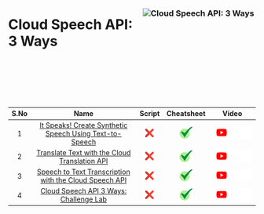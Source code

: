 [cross]: /assets/cross.jpg
[tick]: /assets/tick.jpg

### <img src="https://cdn.qwiklabs.com/Kuk%2BNWucV0QlygxvAs33Octfp6RVtr1YqCmf803l1Gs%3D" alt="Cloud Speech API: 3 Ways" title="Cloud Speech API: 3 Ways" align="right" height="160" width="230"/>

# Cloud Speech API: 3 Ways

<br>
<br>
<br>
<br>
<br>


| S.No | Name | Script | Cheatsheet | Video |
| :--: | :--: | :----: | :--------: | :---: |
| 1 | [It Speaks! Create Synthetic Speech Using Text-to-Speech](https://www.cloudskillsboost.google/course_templates/700/labs/461580) | [![cross][cross]]() | [![tick][tick]](../../Labs/Cheatsheets/GSP222/CHEATSHEET.md) | <a href=""> <picture> <source media="(prefers-color-scheme: dark)" srcset="../../assets/yt-dark.png"> <source media="(prefers-color-scheme: light)" srcset="../../assets/yt-light.png"> <img alt="YouTube logo" src="../../assets/yt-dark.png"></picture> </a> |
| 2 | [Translate Text with the Cloud Translation API](https://www.cloudskillsboost.google/course_templates/700/labs/461581) | [![cross][cross]]() | [![tick][tick]](../../Labs/Cheatsheets/GSP049/CHEATSHEET.md) | <a href=""> <picture> <source media="(prefers-color-scheme: dark)" srcset="../../assets/yt-dark.png"> <source media="(prefers-color-scheme: light)" srcset="../../assets/yt-light.png"> <img alt="YouTube logo" src="../../assets/yt-dark.png"></picture> </a> |
| 3 | [Speech to Text Transcription with the Cloud Speech API](https://www.cloudskillsboost.google/course_templates/700/labs/461582) | [![cross][cross]]() | [![tick][tick]](../../Labs/Cheatsheets/GSP048/CHEATSHEET.md) | <a href=""> <picture> <source media="(prefers-color-scheme: dark)" srcset="../../assets/yt-dark.png"> <source media="(prefers-color-scheme: light)" srcset="../../assets/yt-light.png"> <img alt="YouTube logo" src="../../assets/yt-dark.png"></picture> </a> |
| 4 | [Cloud Speech API 3 Ways: Challenge Lab](https://www.cloudskillsboost.google/course_templates/700/labs/461583) | [![cross][cross]]() | [![tick][tick]](../../Labs/Cheatsheets/ARC132/CHEATSHEET.md) | <a href=""> <picture> <source media="(prefers-color-scheme: dark)" srcset="../../assets/yt-dark.png"> <source media="(prefers-color-scheme: light)" srcset="../../assets/yt-light.png"> <img alt="YouTube logo" src="../../assets/yt-dark.png"></picture> </a> |